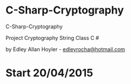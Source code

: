 # C-Sharp-Cryptography
C-Sharp-Cryptography

Project Cryptography String Class C #

by Edley Allan Hoyler - edleyrocha@hotmail.com

# Start 20/04/2015



